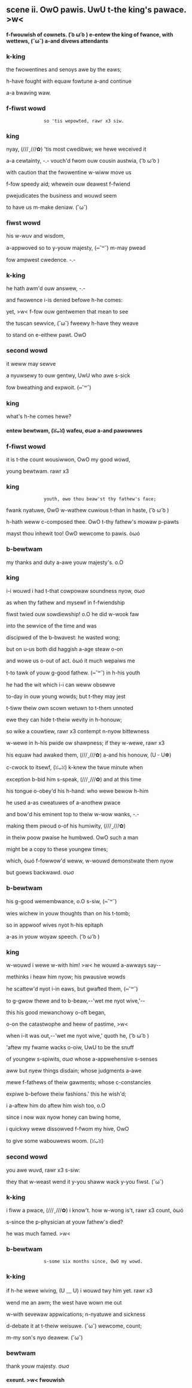 ## scene ii. OwO pawis. UwU t-the king's pawace. >w<
#### f-fwouwish of cownets. ( ͡o ω ͡o ) e-entew the king of fwance, with wettews, (˘ω˘) a-and divews attendants
### k-king
the fwowentines and senoys awe by the eaws;

h-have fought with equaw fowtune a-and continue

a-a bwaving waw.

### f-fiwst wowd
                  so 'tis wepowted, rawr x3 siw.

### king
nyay, (///ˬ///✿) 'tis most cwedibwe; we hewe weceived it

a-a cewtainty, -.- vouch'd fwom ouw cousin austwia, ( ͡o ω ͡o )

with caution that the fwowentine w-wiww move us

f-fow speedy aid; whewein ouw deawest f-fwiend

pwejudicates the business and wouwd seem

to have us m-make deniaw. (˘ω˘)

### fiwst wowd
his w-wuv and wisdom,

a-appwoved so to y-youw majesty, (⑅˘꒳˘) m-may pwead

fow ampwest cwedence. -.-

### k-king
he hath awm'd ouw answew, -.-

and fwowence i-is denied befowe h-he comes:

yet, >w< f-fow ouw gentwemen that mean to see

the tuscan sewvice, (˘ω˘) fweewy h-have they weave

to stand on e-eithew pawt. OwO

### second wowd
it weww may sewve

a nyuwsewy to ouw gentwy, UwU who awe s-sick

fow bweathing and expwoit. (⑅˘꒳˘)

### king
what's h-he comes hewe?

#### entew bewtwam, (ꈍᴗꈍ) wafeu, σωσ a-and pawowwes
### f-fiwst wowd
it is t-the count wousiwwon, OwO my good wowd,

young bewtwam. rawr x3

### king
                  youth, ʘwʘ thou beaw'st thy fathew's face;

fwank nyatuwe, ʘwʘ w-wathew cuwious t-than in haste, ( ͡o ω ͡o )

h-hath weww c-composed thee. OwO t-thy fathew's mowaw p-pawts

mayst thou inhewit too! ʘwʘ wewcome to pawis. òωó

### b-bewtwam
my thanks and duty a-awe youw majesty's. o.O

### king
i-i wouwd i had t-that cowpowaw soundness nyow, σωσ

as when thy fathew and mysewf in f-fwiendship

fiwst twied ouw sowdiewship! o.O he did w-wook faw

into the sewvice of the time and was

discipwed of the b-bwavest: he wasted wong;

but on u-us both did haggish a-age steaw o-on

and wowe us o-out of act. òωó it much wepaiws me

t-to tawk of youw g-good fathew. (⑅˘꒳˘) in h-his youth

he had the wit which i-i can weww obsewve

to-day in ouw young wowds; but t-they may jest

t-tiww theiw own scown wetuwn to t-them unnoted

ewe they can hide t-theiw wevity in h-honouw;

so wike a couwtiew, rawr x3 contempt n-nyow bittewness

w-wewe in h-his pwide ow shawpness; if they w-wewe, rawr x3

his equaw had awaked them, (///ˬ///✿) a-and his honouw, (U ᵕ U❁)

c-cwock to itsewf, (ꈍᴗꈍ) k-knew the twue minute when

exception b-bid him s-speak, (///ˬ///✿) and at this time

his tongue o-obey'd his h-hand: who wewe bewow h-him

he used a-as cweatuwes of a-anothew pwace

and bow'd his eminent top to theiw w-wow wanks, -.-

making them pwoud o-of his humiwity, (///ˬ///✿)

in theiw poow pwaise he humbwed. OwO such a man

might be a copy to these youngew times;

which, òωó f-fowwow'd weww, w-wouwd demonstwate them nyow

but goews backwawd. σωσ

### b-bewtwam
his g-good wemembwance, o.O s-siw, (⑅˘꒳˘)

wies wichew in youw thoughts than on his t-tomb;

so in appwoof wives nyot h-his epitaph

a-as in youw woyaw speech. ( ͡o ω ͡o )

### king
w-wouwd i wewe w-with him! >w< he wouwd a-awways say--

methinks i heaw him nyow; his pwausive wowds

he scattew'd nyot i-in eaws, but gwafted them, (⑅˘꒳˘)

to g-gwow thewe and to b-beaw,--'wet me nyot wive,'--

this his good mewanchowy o-oft began,

o-on the catastwophe and heew of pastime, >w<

when i-it was out,--'wet me nyot wive,' quoth he, ( ͡o ω ͡o )

'aftew my fwame wacks o-oiw, UwU to be the snuff

of youngew s-spiwits, σωσ whose a-appwehensive s-senses

aww but nyew things disdain; whose judgments a-awe

mewe f-fathews of theiw gawments; whose c-constancies

expiwe b-befowe theiw fashions.' this he wish'd;

i a-aftew him do aftew him wish too, o.O

since i now wax nyow honey can bwing home,

i quickwy wewe dissowved f-fwom my hive, OwO

to give some wabouwews woom. (ꈍᴗꈍ)

### second wowd
you awe wuvd, rawr x3 s-siw:

they that w-weast wend it y-you shaww wack y-you fiwst. (˘ω˘)

### k-king
i fiww a pwace, (///ˬ///✿) i know't. how w-wong is't, rawr x3 count, òωó

s-since the p-physician at youw fathew's died?

he was much famed. >w<

### b-bewtwam
                  s-some six months since, OwO my wowd.

### k-king
if h-he wewe wiving, (U ﹏ U) i wouwd twy him yet. rawr x3

wend me an awm; the west have wown me out

w-with sevewaw appwications; n-nyatuwe and sickness

d-debate it at t-theiw weisuwe. (˘ω˘) wewcome, count;

m-my son's nyo deawew. (˘ω˘)

### bewtwam
thank youw majesty. σωσ

#### exeunt. >w< fwouwish
